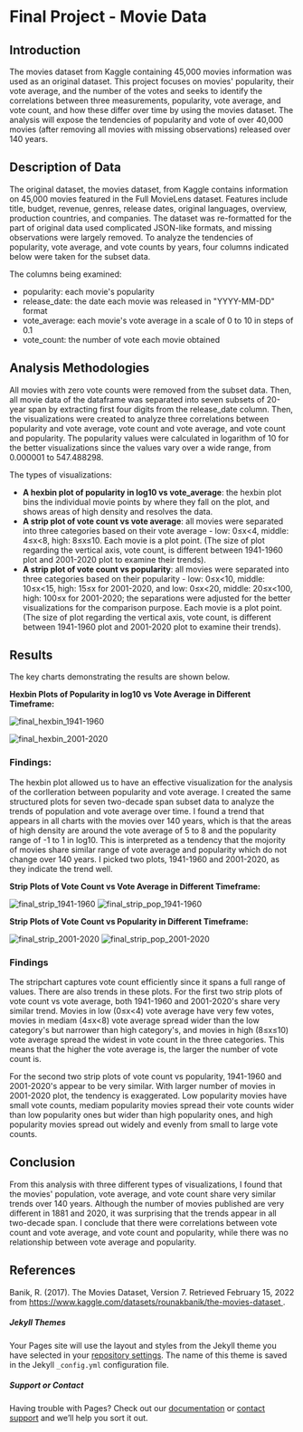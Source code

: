 # Final Project - Movie Data

## Introduction 
The movies dataset from Kaggle containing 45,000 movies information was used as an original dataset. This project focuses on movies' popularity, their vote average, and the number of the votes and seeks to identify the correlations between three measurements, popularity, vote average, and vote count, and how these differ over time by using the movies dataset. The analysis will expose the tendencies of popularity and vote of over 40,000 movies (after removing all movies with missing observations) released over 140 years. 


## Description of Data
The original dataset, the movies dataset, from Kaggle contains information on 45,000 movies featured in the Full MovieLens dataset. Features include title, budget, revenue, genres, release dates, original languages, overview, production countries, and companies. 
The dataset was re-formatted for the part of original data used complicated JSON-like formats, and missing observations were largely removed. To analyze the tendencies of popularity, vote average, and vote counts by years, four columns indicated below were taken for the subset data. 

The columns being examined:
- popularity: each movie's popularity
- release_date: the date each movie was released in "YYYY-MM-DD" format
- vote_average: each movie's vote average in a scale of 0 to 10 in steps of 0.1
- vote_count: the number of vote each movie obtained 


## Analysis Methodologies
All movies with zero vote counts were removed from the subset data. Then, all movie data of the dataframe was separated into seven subsets of 20-year span by extracting first four digits from the release_date column. 
Then, the visualizations were created to analyze three correlations between popularity and vote average, vote count and vote average, and vote count and popularity. The popularity values were calculated in logarithm of 10 for the better visualizations since the values vary over a wide range, from 0.000001 to 547.488298. 

The types of visualizations:
- **A hexbin plot of popularity in log10 vs vote_average**: the hexbin plot bins the individual movie points by where they fall on the plot, and shows areas of high density and resolves the data.
- **A strip plot of vote count vs vote average**: all movies were separated into three categories based on their vote average - low: 0≤x<4, middle: 4≤x<8, high: 8≤x≤10. Each movie is a plot point. (The size of plot regarding the vertical axis, vote count, is different between 1941-1960 plot and 2001-2020 plot to examine their trends).
- **A strip plot of vote count vs popularity**: all movies were separated into three categories based on their popularity - low: 0≤x<10, middle: 10≤x<15, high: 15≤x for 2001-2020, and low: 0≤x<20, middle: 20≤x<100, high: 100≤x for 2001-2020; the separations were adjusted for the better visualizations for the comparison purpose. Each movie is a plot point. (The size of plot regarding the vertical axis, vote count, is different between 1941-1960 plot and 2001-2020 plot to examine their trends).


## Results
The key charts demonstrating the results are shown below.

**Hexbin Plots of Popularity in log10 vs Vote Average in Different Timeframe:**

![final_hexbin_1941-1960](https://user-images.githubusercontent.com/98488324/166302266-85eba58d-d398-4c41-a8fd-9e735df13c71.png)

![final_hexbin_2001-2020](https://user-images.githubusercontent.com/98488324/166256817-0d818d1d-c91b-4667-8996-cef63c50eda8.png)

### Findings:
The hexbin plot allowed us to have an effective visualization for the analysis of the corlleration between popularity and vote average. I created the same structured plots for seven two-decade span subset data to analyze the trends of population and vote average over time. I found a trend that appears in all charts with the movies over 140 years, which is that the areas of high density are around the vote average of 5 to 8 and the popularity range of -1 to 1 in log10. This is interpreted as a tendency that the mojority of movies share similar range of vote average and popularity which do not change over 140 years. I picked two plots, 1941-1960 and 2001-2020, as they indicate the trend well.


**Strip Plots of Vote Count vs Vote Average in Different Timeframe:**

![final_strip_1941-1960](https://user-images.githubusercontent.com/98488324/166092879-190df453-e46a-4303-a42c-048e6e513050.png)
![final_strip_pop_1941-1960](https://user-images.githubusercontent.com/98488324/166092884-f6fa5180-a8cf-425e-b6d8-fd960ef1a5a6.png)


**Strip Plots of Vote Count vs Popularity in Different Timeframe:**

![final_strip_2001-2020](https://user-images.githubusercontent.com/98488324/166092882-cb0cc0d3-fafa-4cf8-b5f9-c30396a8ca45.png)
![final_strip_pop_2001-2020](https://user-images.githubusercontent.com/98488324/166130195-851ae83d-2267-4a9b-8242-eb81bf860732.png)


### Findings

The stripchart captures vote count efficiently since it spans a full range of values. There are also trends in these plots. For the first two strip plots of vote count vs vote average, both 1941-1960 and 2001-2020's share very similar trend. Movies in low (0≤x<4) vote average have very few votes, movies in mediam (4≤x<8) vote average spread wider than the low category's but narrower than high category's, and movies in high (8≤x≤10) vote average spread the widest in vote count in the three categories. This means that the higher the vote average is, the larger the number of vote count is.

For the second two strip plots of vote count vs popularity, 1941-1960 and 2001-2020's appear to be very similar. With larger number of movies in 2001-2020 plot, the tendency is exaggerated. Low popularity movies have small vote counts, mediam popularity movies spread their vote counts wider than low popularity ones but wider than high popularity ones, and high popularity movies spread out widely and evenly from small to large vote counts. 


## Conclusion
From this analysis with three different types of visualizations, I found that the movies' population, vote average, and vote count share very similar trends over 140 years. Although the number of movies published are very different in 1881 and 2020, it was surprising that the trends appear in all two-decade span. I conclude that there were correlations between vote count and vote average, and vote count and popularity, while there was no relationship between vote average and popularity. 


## References
Banik, R. (2017). The Movies Dataset, Version 7. Retrieved February 15, 2022 from [ https://www.kaggle.com/datasets/rounakbanik/the-movies-dataset ](https://www.kaggle.com/datasets/rounakbanik/the-movies-dataset).


##### Jekyll Themes
Your Pages site will use the layout and styles from the Jekyll theme you have selected in your [repository settings](https://github.com/r-fukutoku/Project2/settings/pages). The name of this theme is saved in the Jekyll `_config.yml` configuration file.

##### Support or Contact
Having trouble with Pages? Check out our [documentation](https://docs.github.com/categories/github-pages-basics/) or [contact support](https://support.github.com/contact) and we’ll help you sort it out.
